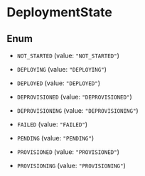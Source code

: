

# DeploymentState

## Enum


* `NOT_STARTED` (value: `"NOT_STARTED"`)

* `DEPLOYING` (value: `"DEPLOYING"`)

* `DEPLOYED` (value: `"DEPLOYED"`)

* `DEPROVISIONED` (value: `"DEPROVISIONED"`)

* `DEPROVISIONING` (value: `"DEPROVISIONING"`)

* `FAILED` (value: `"FAILED"`)

* `PENDING` (value: `"PENDING"`)

* `PROVISIONED` (value: `"PROVISIONED"`)

* `PROVISIONING` (value: `"PROVISIONING"`)



